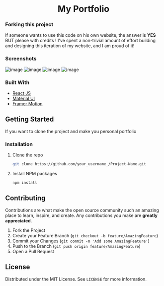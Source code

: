 
<!-- PROJECT PREVIEW -->
<br />
<p align="center">
  <h1 align="center">My Portfolio</h3>
</p>


### Forking this project
If someone wants to use this code on his own website, the answer is **YES** BUT please with credits !
I've spent a non-trivial amount of effort building and designing this iteration of my website, and I am proud of it!

### Screenshots
 ![image](https://user-images.githubusercontent.com/86098390/209610097-0d62613c-a97d-400d-9768-e235f6641042.png)
 ![image](https://user-images.githubusercontent.com/86098390/209610457-bbf03014-c2a8-42bc-ac4b-e02ecef6cde0.png)
 ![image](https://user-images.githubusercontent.com/86098390/209610456-bcc17bc8-7072-471e-befd-92a1556031fc.png)
 ![image](https://user-images.githubusercontent.com/86098390/209610458-026f0a22-29fb-48a4-ac1f-2784e6d614e1.png)


### Built With

* [React JS](https://reactjs.org/)
* [Material UI](https://material-ui.com/)
* [Framer Motion](https://www.framer.com/motion/)

<!-- GETTING STARTED -->
## Getting Started

If you want to clone the project and make you personal portfolio

### Installation

1. Clone the repo
   ```sh
   git clone https://github.com/your_username_/Project-Name.git
   ```
2. Install NPM packages
   ```sh
   npm install
   ```

<!-- CONTRIBUTING -->
## Contributing

Contributions are what make the open source community such an amazing place to learn, inspire, and create. Any contributions you make are **greatly appreciated**.

1. Fork the Project
2. Create your Feature Branch (`git checkout -b feature/AmazingFeature`)
3. Commit your Changes (`git commit -m 'Add some AmazingFeature'`)
4. Push to the Branch (`git push origin feature/AmazingFeature`)
5. Open a Pull Request

<!-- LICENSE -->
## License

Distributed under the MIT License. See `LICENSE` for more information.

